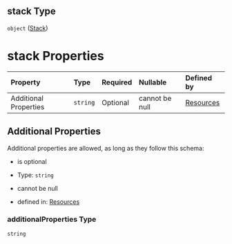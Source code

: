 ## stack Type

`object` ([Stack](resources-properties-actionsecrets-properties-stack.md))

# stack Properties

| Property              | Type     | Required | Nullable       | Defined by                                                                                                                                                     |
| :-------------------- | :------- | :------- | :------------- | :------------------------------------------------------------------------------------------------------------------------------------------------------------- |
| Additional Properties | `string` | Optional | cannot be null | [Resources](resources-properties-actionsecrets-properties-stack-additionalproperties.md "#/properties/secrets/properties/stack/additionalProperties") |

## Additional Properties

Additional properties are allowed, as long as they follow this schema:



*   is optional

*   Type: `string`

*   cannot be null

*   defined in: [Resources](resources-properties-actionsecrets-properties-stack-additionalproperties.md "#/properties/secrets/properties/stack/additionalProperties")

### additionalProperties Type

`string`
